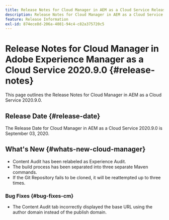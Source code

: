 ```yaml
---
title: Release Notes for Cloud Manager in AEM as a Cloud Service Release 2020.9.0
description: Release Notes for Cloud Manager in AEM as a Cloud Service Release 2020.9.0
feature: Release Information
exl-id: 874ece8d-206a-4081-94c4-c82a375720c5
---
```

# Release Notes for Cloud Manager in Adobe Experience Manager as a Cloud Service 2020.9.0 {#release-notes}

This page outlines the Release Notes for Cloud Manager in AEM as a Cloud Service 2020.9.0.

## Release Date {#release-date}

The Release Date for Cloud Manager in AEM as a Cloud Service 2020.9.0 is September 03, 2020.

## What's New {#whats-new-cloud-manager}

* Content Audit has been relabeled as Experience Audit.
* The build process has been separated into three separate Maven commands.
* If the Git Repository fails to be cloned, it will be reattempted up to three times.

### Bug Fixes {#bug-fixes-cm}

* The Content Audit tab incorrectly displayed the base URL using the author domain instead of the publish domain.
